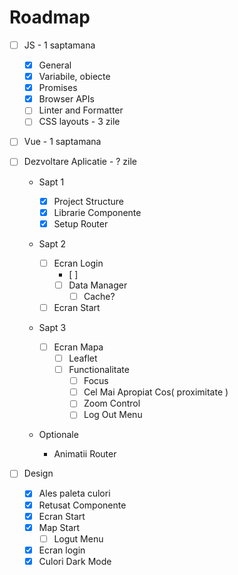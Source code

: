 # Roadmap

- [ ] JS - 1 saptamana

  - [x] General
  - [x] Variabile, obiecte
  - [x] Promises
  - [x] Browser APIs
  - [ ] Linter and Formatter
  - [ ] CSS layouts - 3 zile

- [ ] Vue - 1 saptamana

- [ ] Dezvoltare Aplicatie - ? zile

  - Sapt 1
    - [x] Project Structure
    - [x] Librarie Componente
    - [x] Setup Router
  - Sapt 2
    - [ ] Ecran Login
      - [ ]
      - [ ] Data Manager
        - [ ] Cache?
    - [ ] Ecran Start
  - Sapt 3

    - [ ] Ecran Mapa
      - [ ] Leaflet
      - [ ] Functionalitate
        - [ ] Focus
        - [ ] Cel Mai Apropiat Cos( proximitate )
        - [ ] Zoom Control
        - [ ] Log Out Menu

  - Optionale
    - Animatii Router

- [ ] Design
  - [x] Ales paleta culori
  - [x] Retusat Componente
  - [x] Ecran Start
  - [x] Map Start
    - [ ] Logut Menu
  - [x] Ecran login
  - [x] Culori Dark Mode
